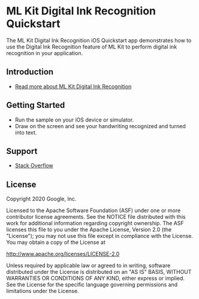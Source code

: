 ML Kit Digital Ink Recognition Quickstart
=======================

The ML Kit Digital Ink Recognition iOS Quickstart app demonstrates how to use
the Digital Ink Recognition feature of ML Kit to perform digital ink recognition
in your application.

Introduction
------------

- [Read more about ML Kit Digital Ink Recognition](https://developers.google.com/docs/ml-kit/ios/digital-ink-recognition)

Getting Started
---------------

- Run the sample on your iOS device or simulator.
- Draw on the screen and see your handwriting recognized and turned into text.

Support
-------

- [Stack Overflow](https://stackoverflow.com/questions/tagged/google-mlkit)

License
-------

Copyright 2020 Google, Inc.

Licensed to the Apache Software Foundation (ASF) under one or more contributor
license agreements.  See the NOTICE file distributed with this work for
additional information regarding copyright ownership.  The ASF licenses this
file to you under the Apache License, Version 2.0 (the "License"); you may not
use this file except in compliance with the License.  You may obtain a copy of
the License at

  http://www.apache.org/licenses/LICENSE-2.0

Unless required by applicable law or agreed to in writing, software
distributed under the License is distributed on an "AS IS" BASIS, WITHOUT
WARRANTIES OR CONDITIONS OF ANY KIND, either express or implied.  See the
License for the specific language governing permissions and limitations under
the License.
